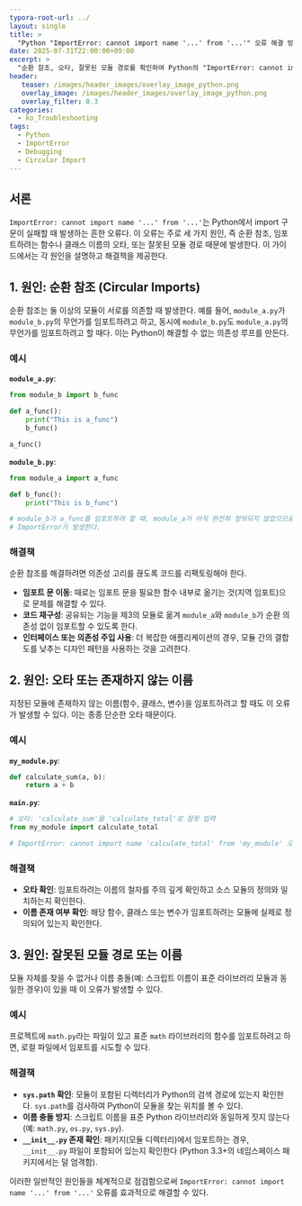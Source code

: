 ```yaml
---
typora-root-url: ../
layout: single
title: >
  "Python "ImportError: cannot import name '...' from '...'" 오류 해결 방법"
date: 2025-07-31T22:00:00+09:00
excerpt: >
  "순환 참조, 오타, 잘못된 모듈 경로를 확인하여 Python의 "ImportError: cannot import name '...' from '...'" 오류를 해결하세요."
header:
   teaser: /images/header_images/overlay_image_python.png
   overlay_image: /images/header_images/overlay_image_python.png
   overlay_filter: 0.3
categories:
  - ko_Troubleshooting
tags:
  - Python
  - ImportError
  - Debugging
  - Circular Import
---
```


## 서론

`ImportError: cannot import name '...' from '...'`는 Python에서 import 구문이 실패할 때 발생하는 흔한 오류다. 이 오류는 주로 세 가지 원인, 즉 순환 참조, 임포트하려는 함수나 클래스 이름의 오타, 또는 잘못된 모듈 경로 때문에 발생한다. 이 가이드에서는 각 원인을 설명하고 해결책을 제공한다.

## 1. 원인: 순환 참조 (Circular Imports)

순환 참조는 둘 이상의 모듈이 서로를 의존할 때 발생한다. 예를 들어, `module_a.py`가 `module_b.py`의 무언가를 임포트하려고 하고, 동시에 `module_b.py`도 `module_a.py`의 무언가를 임포트하려고 할 때다. 이는 Python이 해결할 수 없는 의존성 루프를 만든다.

### 예시

**`module_a.py`**:
```python
from module_b import b_func

def a_func():
    print("This is a_func")
    b_func()

a_func()
```

**`module_b.py`**:
```python
from module_a import a_func

def b_func():
    print("This is b_func")

# module_b가 a_func를 임포트하려 할 때, module_a가 아직 완전히 정의되지 않았으므로
# ImportError가 발생한다.
```

### 해결책

순환 참조를 해결하려면 의존성 고리를 끊도록 코드를 리팩토링해야 한다.

- **임포트 문 이동**: 때로는 임포트 문을 필요한 함수 내부로 옮기는 것(지역 임포트)으로 문제를 해결할 수 있다.
- **코드 재구성**: 공유되는 기능을 제3의 모듈로 옮겨 `module_a`와 `module_b`가 순환 의존성 없이 임포트할 수 있도록 한다.
- **인터페이스 또는 의존성 주입 사용**: 더 복잡한 애플리케이션의 경우, 모듈 간의 결합도를 낮추는 디자인 패턴을 사용하는 것을 고려한다.

## 2. 원인: 오타 또는 존재하지 않는 이름

지정된 모듈에 존재하지 않는 이름(함수, 클래스, 변수)을 임포트하려고 할 때도 이 오류가 발생할 수 있다. 이는 종종 단순한 오타 때문이다.

### 예시

**`my_module.py`**:
```python
def calculate_sum(a, b):
    return a + b
```

**`main.py`**:
```python
# 오타: 'calculate_sum'을 'calculate_total'로 잘못 입력
from my_module import calculate_total 

# ImportError: cannot import name 'calculate_total' from 'my_module' 오류 발생
```

### 해결책

- **오타 확인**: 임포트하려는 이름의 철자를 주의 깊게 확인하고 소스 모듈의 정의와 일치하는지 확인한다.
- **이름 존재 여부 확인**: 해당 함수, 클래스 또는 변수가 임포트하려는 모듈에 실제로 정의되어 있는지 확인한다.

## 3. 원인: 잘못된 모듈 경로 또는 이름

모듈 자체를 찾을 수 없거나 이름 충돌(예: 스크립트 이름이 표준 라이브러리 모듈과 동일한 경우)이 있을 때 이 오류가 발생할 수 있다.

### 예시

프로젝트에 `math.py`라는 파일이 있고 표준 `math` 라이브러리의 함수를 임포트하려고 하면, 로컬 파일에서 임포트를 시도할 수 있다.

### 해결책

- **`sys.path` 확인**: 모듈이 포함된 디렉터리가 Python의 검색 경로에 있는지 확인한다. `sys.path`를 검사하여 Python이 모듈을 찾는 위치를 볼 수 있다.
- **이름 충돌 방지**: 스크립트 이름을 표준 Python 라이브러리와 동일하게 짓지 않는다 (예: `math.py`, `os.py`, `sys.py`).
- **`__init__.py` 존재 확인**: 패키지(모듈 디렉터리)에서 임포트하는 경우, `__init__.py` 파일이 포함되어 있는지 확인한다 (Python 3.3+의 네임스페이스 패키지에서는 덜 엄격함).

이러한 일반적인 원인들을 체계적으로 점검함으로써 `ImportError: cannot import name '...' from '...'` 오류를 효과적으로 해결할 수 있다.

```